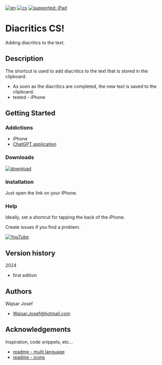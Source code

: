 [![en](https://img.shields.io/badge/lang-en-red.svg)](https://github.com/PepikVaio/reMarkable_Diacritics_CS?tab=readme-ov-file)
[![cs](https://img.shields.io/badge/lang-cs-springgreen.svg)](https://github.com/PepikVaio/reMarkable_Diacritics_CS/blob/main/.language_cs/README_cs.md)
[![supported: iPad](https://img.shields.io/badge/iPhone-supported-blueviolet)](https://www.apple.com/cz/iphone/)



# Diacritics CS!
Adding diacritics to the text.

## Description
The shortcut is used to add diacritics to the text that is stored in the clipboard.
* As soon as the diacritics are completed, the new text is saved to the clipboard. 
* tested - iPhone

## Getting Started

### Addictions
* iPhone
* [ChatGPT application](https://apps.apple.com/cz/app/chatgpt/id6448311069?l=cs)


### Downloads
[![download](https://img.shields.io/badge/download-latest_release-slategray)](https://www.icloud.com/shortcuts/2e116bb08d784f7294902185d24dde47)

### Installation
Just open the link on your iPhone.

### Help
Ideally, set a shortcut for tapping the back of the iPhone.

Create issues if you find a problem.

[![YouTube](https://img.shields.io/badge/video-YouTube-red)](https://youtu.be/11kzIVPvCu0?si=rPG1BSNr1YD6hQeM)


## Version history
2024
* first edition


## Authors
Wajsar Josef
* Wajsar.Josef@hotmail.com

## Acknowledgements
Inspiration, code snippets, etc...
* [readme - multi language](https://github.com/jonatasemidio/multilanguage-readme-pattern)
* [readme - icons](https://www.etsy.com/?ref=lgo)
